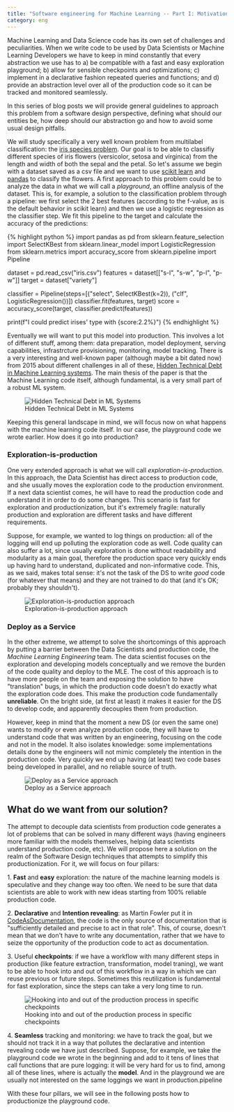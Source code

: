 ```yaml
---
title: "Software engineering for Machine Learning -- Part I: Motivation"
category: eng
---
```


Machine Learning and Data Science code has its own set of challenges and peculiarities. When we write code to be used by Data Scientists or Machine Learning Developers we have to keep in mind constantly that every abstraction we use has to a) be compatible with a fast and easy exploration playground; b) allow for sensible checkpoints and optimizations; c) implement in a declarative fashion repeated queries and functions; and d) provide an abstraction level over all of the production code so it can be tracked and monitored seamlessly.

In this series of blog posts we will provide general guidelines to approach this problem from a software design perspective, defining what should our entities be, how deep should our abstraction go and how to avoid some usual design pitfalls.

We will study specifically a very well known problem from multilabel classification: the [iris species problem](https://www.kaggle.com/datasets/uciml/iris). Our goal is to be able to classifiy different species of iris flowers (versicolor, setosa and virginica) from the length and width of both the sepal and the petal. So let's assume we begin with a dataset saved as a csv file and we want to use [scikit learn](https://scikit-learn.org/) and [pandas](https://pandas.pydata.org/) to classify the flowers. A first approach to this problem could be to analyze the data in what we will call a _playground_, an offline analysis of the dataset. This is, for example, a solution to the classification problem through a pipeline: we first select the 2 best features (according to the f-value, as is the default behavior in scikit learn) and then we use a logistic regression as the classifier step. We fit this pipeline to the target and calculate the accuracy of the predictions:

{% highlight python %}
import pandas as pd
from sklearn.feature_selection import SelectKBest
from sklearn.linear_model import LogisticRegression
from sklearn.metrics import accuracy_score
from sklearn.pipeline import Pipeline

dataset = pd.read_csv("iris.csv")
features = dataset[["s-l", "s-w", "p-l", "p-w"]]
target = dataset["variety"]

classifier = Pipeline(steps=[("select", SelectKBest(k=2)),
                             ("clf", LogisticRegression())])
classifier.fit(features, target)
score = accuracy_score(target, classifier.predict(features))

print(f"I could predict irises' type with {score:2.2%}")
{% endhighlight %}

Eventually we will want to put this model into production. This involves a lot of different stuff, among them: data preparation, model deployment, serving capabilities, infrastrcture provisioning, monitoring, model tracking. There is a very interesting and well-known paper (although maybe a bit dated now) from 2015 about different challenges in all of these, [Hidden Technical Debt in Machine Learning systems](https://proceedings.neurips.cc/paper/2015/file/86df7dcfd896fcaf2674f757a2463eba-Paper.pdf). The main thesis of the paper is that the Machine Learning code itself, although fundamental, is a very small part of a robust ML system. 

<figure>
  <img src="{{site.url}}/assets/posts/software-design-for-ml/htdiml.png" alt="Hidden Technical Debt in ML Systems"/>
  <figcaption>Hidden Technical Debt in ML Systems</figcaption>
</figure>


Keeping this general landscape in mind, we will focus now on what happens with the machine learning code itself. In our case, the playground code we wrote earlier. How does it go into production?

### Exploration-is-production

One very extended approach is what we will call _exploration-is-production_. In this approach, the Data Scientist has direct access to production code, and she usually moves the exploration code to the production environment. If a next data scientist comes, he will have to read the production code and understand it in order to do some changes. This scenario is fast for exploration and productionization, but it's extremely fragile: naturally production and exploration are different tasks and have different requirements.

Suppose, for example, we wanted to log things on production: all of the logging will end up polluting the exploration code as well. Code quality can also suffer a lot, since usually exploration is done without readability and modularity as a main goal, therefore the production space very quickly ends up having hard to understand, duplicated and non-informative code. This, as we said, makes total sense: it's not the task of the DS to write _good_ code (for whatever that means) and they are not trained to do that (and it's OK; probably they shouldn't).

<figure>
  <img src="{{site.url}}/assets/posts/software-design-for-ml/eip.png" alt="Exploration-is-production approach"/>
  <figcaption>Exploration-is-production approach</figcaption>
</figure>

### Deploy as a Service

In the other extreme, we attempt to solve the shortcomings of this approach by putting a barrier between the Data Scientists and production code, the _Machine Learning Engineering_ team. The data scientist focuses on the exploration and developing models conceptually and we remove the burden of the code quality and deploy to the MLE. The cost of this approach is to have more people on the team and exposing the solution to have "translation" bugs, in which the production code doesn't do exactly what the exploration code does. This make the production code fundamentally **unreliable**. On the bright side, (at first at least) it makes it easier for the DS to develop code, and apparently decouples them from production.

However, keep in mind that the moment a new DS (or even the same one) wants to modify or even analyze production code, they will have to understand code that was written by an engineering, focusing on the code and not in the model. It also isolates knowledge: some implementations details done by the engineers will not mimic completely the intention in the production code. Very quickly we end up having (at least) two code bases being developed in parallel, and no reliable source of truth.

<figure>
  <img src="{{site.url}}/assets/posts/software-design-for-ml/daas.png" alt="Deploy as a Service approach"/>
  <figcaption>Deploy as a Service approach</figcaption>
</figure>

## What do we want from our solution?

The attempt to decouple data scientists from production code generates a lot of problems that can be solved in many different ways (having engineers more familiar with the models themselves, helping data scientists understand production code, etc). We will propose here a solution on the realm of the Software Design techniques that attempts to simplify this productionization. For it, we will focus on four pillars:

1\. **Fast** and **easy** exploration: the nature of the machine learning models is speculative and they change way too often. We need to be sure that data scientists are able to work with new ideas starting from 100% reliable production code.

2\. **Declarative** and **Intention revealing**: as Martin Fowler put it in [CodeAsDocumentation](https://martinfowler.com/bliki/CodeAsDocumentation.html), the code is the only source of documentation that is "sufficiently detailed and precise to act in that role". This, of course, doesn't mean that we don't have to write any documentation, rather that we have to seize the opportunity of the production code to act as documentation.

3\. Useful **checkpoints**: if we have a workflow with many different steps in production (like feature extraction, transformation, model traning), we want to be able to hook into and out of this workflow in a way in which we can reuse previous or future steps. Sometimes this reutilization is fundamental for fast exploration, since the steps can take a very long time to run.

<figure>
  <img src="{{site.url}}/assets/posts/software-design-for-ml/checkpoints.png" alt="Hooking into and out of the production process in specific checkpoints"/>
  <figcaption>Hooking into and out of the production process in specific checkpoints</figcaption>
</figure>

4\. **Seamless** tracking and monitoring: we have to track the goal, but we should not track it in a way that pollutes the declarative and intention revealing code we have just described. Suppose, for example, we take the playground code we wrote in the beginning and add to it tens of lines that call functions that are pure logging: it will be very hard for us to find, among all of these lines, where is actually the **model**. And in the playground we are usually not interested on the same loggings we want in production.pipeline 

With these four pillars, we will see in the following posts how to productionize the playground code.

